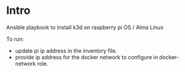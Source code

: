 # Intro

Ansible playbook to install k3d on raspberry pi OS / Alma Linux

To run:
  - update pi ip address in the inventory file.
  - provide ip address for the docker network to configure in docker-network role.
